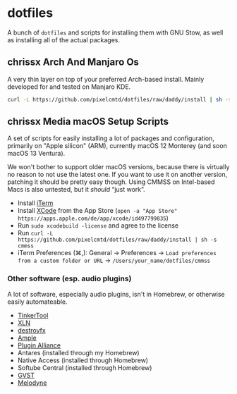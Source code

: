 # dotfiles

A bunch of `dotfiles` and scripts for installing them with GNU Stow, as well as
installing all of the actual packages.

## chrissx Arch And Manjaro Os

A very thin layer on top of your preferred Arch-based install. Mainly developed
for and tested on Manjaro KDE.

```sh
curl -L https://github.com/pixelcmtd/dotfiles/raw/daddy/install | sh -s caamo
```

## chrissx Media macOS Setup Scripts

A set of scripts for easily installing a lot of packages and configuration,
primarily on "Apple silicon" (ARM), currently macOS 12 Monterey (and soon macOS
13 Ventura).

We won't bother to support older macOS versions, because there is virtually no
reason to not use the latest one. If you want to use it on another version,
patching it should be pretty easy though. Using CMMSS on Intel-based Macs is
also untested, but it _should_ “just work”.

- Install [iTerm](https://iterm2.com/downloads/stable/latest)
- Install [XCode](https://apps.apple.com/de/app/xcode/id497799835) from the App
  Store (`open -a "App Store" https://apps.apple.com/de/app/xcode/id497799835`)
- Run `sudo xcodebuild -license` and agree to the license
- Run
  `curl -L https://github.com/pixelcmtd/dotfiles/raw/daddy/install | sh -s cmmss`
- iTerm Preferences (⌘,): General → Preferences →
  `Load preferences from a custom folder or URL` →
  `/Users/your_name/dotfiles/cmmss`

### Other software (esp. audio plugins)

A lot of software, especially audio plugins, isn't in Homebrew, or otherwise
easily automateable.

- [TinkerTool](https://www.bresink.com/osx/0TinkerTool/download.php)
- [XLN](https://www.xlnaudio.com/install)
- [destroyfx](http://destroyfx.org)
- [Ample](https://www.amplesound.net/en/download.asp)
- [Plugin Alliance](https://www.plugin-alliance.com/en/installation-manager.html#downloads)
- Antares (installed through my Homebrew)
- Native Access (installed through Homebrew)
- Softube Central (installed through Homebrew)
- [GVST](https://www.gvst.co.uk/downloads.htm)
- [Melodyne](https://services.celemony.com/cgi-bin/WebObjects/LicenseApp.woa/wa/LoginDA)
